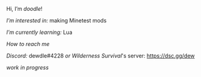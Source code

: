 Hi, I’m *doodle*!

*I’m interested in:* making Minetest mods

*I’m currently learning:* Lua

*How to reach me*

*Discord:* dewdle#4228
           *or Wilderness Survival*'s server: https://dsc.gg/dew
 
 *work in progress*

<!---
do0dleme/do0dleme is a ✨ special ✨ repository because its `README.md` (this file) appears on your GitHub profile.
You can click the Preview link to take a look at your changes.
--->
